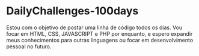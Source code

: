 # DailyChallenges-100days
Estou com o objetivo de postar uma linha de código todos os dias. Vou focar em HTML, CSS, JAVASCRIPT e PHP por enquanto, e espero expandir meus conhecimentos para outras linguagens ou focar em desenvolvimento pessoal no futuro.
